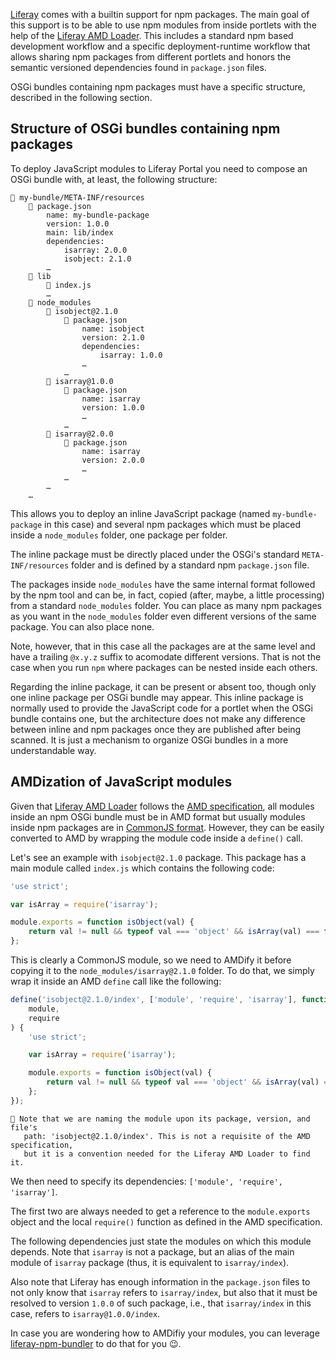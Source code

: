 [Liferay](https://github.com/liferay/liferay-portal) comes with a builtin support for npm packages. The main goal of this support is to be able to use npm modules from inside portlets with the help of the [Liferay AMD Loader](https://github.com/liferay/liferay-amd-loader). This includes a standard npm based development workflow and a specific deployment-runtime workflow that allows sharing npm packages from different portlets and honors the semantic versioned dependencies found in `package.json` files.

OSGi bundles containing npm packages must have a specific structure, described in the following section.

## Structure of OSGi bundles containing npm packages

To deploy JavaScript modules to Liferay Portal you need to compose an OSGi bundle with, at least, the following structure:

```
📂 my-bundle/META-INF/resources
    📄 package.json
        name: my-bundle-package
        version: 1.0.0
        main: lib/index
        dependencies:
            isarray: 2.0.0
            isobject: 2.1.0
        …
    📂 lib
        📄 index.js
        …
    📂 node_modules
        📂 isobject@2.1.0
            📄 package.json
                name: isobject
                version: 2.1.0
                dependencies:
                    isarray: 1.0.0
                …
            …
        📂 isarray@1.0.0
            📄 package.json
                name: isarray
                version: 1.0.0
                …
            …
        📂 isarray@2.0.0
            📄 package.json
                name: isarray
                version: 2.0.0
                …
            …
        …
    …
```

This allows you to deploy an inline JavaScript package (named `my-bundle-package` in this case) and several npm packages which must be placed inside a `node_modules` folder, one package per folder.

The inline package must be directly placed under the OSGi's standard `META-INF/resources` folder and is defined by a standard npm `package.json` file.

The packages inside `node_modules` have the same internal format followed by the npm tool and can be, in fact, copied (after, maybe, a little processing) from a standard `node_modules` folder. You can place as many npm packages as you want in the `node_modules` folder even different versions of the same package. You can also place none.

Note, however, that in this case all the packages are at the same level and have a trailing `@x.y.z` suffix to acomodate different versions. That is not the case when you run `npm` where packages can be nested inside each others.

Regarding the inline package, it can be present or absent too, though only one inline package per OSGi bundle may appear. This inline package is normally used to provide the JavaScript code for a portlet when the OSGi bundle contains one, but the architecture does not make any difference between inline and npm packages once they are published after being scanned. It is just a mechanism to organize OSGi bundles in a more understandable way.

## AMDization of JavaScript modules

Given that [Liferay AMD Loader](https://github.com/liferay/liferay-amd-loader) follows the [AMD specification](https://github.com/amdjs/amdjs-api/blob/master/AMD.md), all modules inside an npm OSGi bundle must be in AMD format but usually modules inside npm packages are in [CommonJS format](https://nodejs.org/api/modules.html). However, they can be easily converted to AMD by wrapping the module code inside a `define()` call.

Let's see an example with `isobject@2.1.0` package. This package has a main module called `index.js` which contains the following code:

```javascript
'use strict';

var isArray = require('isarray');

module.exports = function isObject(val) {
	return val != null && typeof val === 'object' && isArray(val) === false;
};
```

This is clearly a CommonJS module, so we need to AMDify it before copying it to the `node_modules/isarray@2.1.0` folder. To do that, we simply wrap it inside an AMD `define` call like the following:

```javascript
define('isobject@2.1.0/index', ['module', 'require', 'isarray'], function (
	module,
	require
) {
	'use strict';

	var isArray = require('isarray');

	module.exports = function isObject(val) {
		return val != null && typeof val === 'object' && isArray(val) === false;
	};
});
```

```
👀 Note that we are naming the module upon its package, version, and file's
   path: 'isobject@2.1.0/index'. This is not a requisite of the AMD specification,
   but it is a convention needed for the Liferay AMD Loader to find it.
```

We then need to specify its dependencies: `['module', 'require', 'isarray']`.

The first two are always needed to get a reference to the `module.exports` object and the local `require()` function as defined in the AMD specification.

The following dependencies just state the modules on which this module depends. Note that `isarray` is not a package, but an alias of the main module of `isarray` package (thus, it is equivalent to `isarray/index`).

Also note that Liferay has enough information in the `package.json` files to not only know that `isarray` refers to `isarray/index`, but also that it must be resolved to version `1.0.0` of such package, i.e., that `isarray/index` in this case, refers to `isarray@1.0.0/index`.

In case you are wondering how to AMDifiy your modules, you can leverage [liferay-npm-bundler](https://github.com/liferay/liferay-frontend-projects/tree/master/maintenance/projects/js-toolkit/packages/liferay-npm-bundler) to do that for you 😉.
